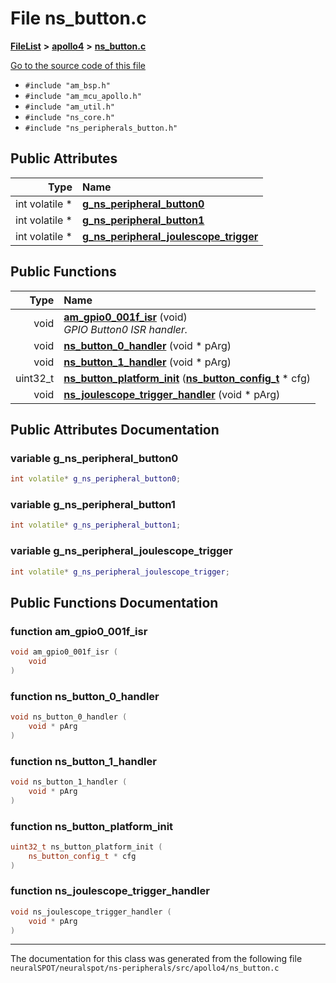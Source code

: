 

# File ns\_button.c



[**FileList**](files.md) **>** [**apollo4**](dir_1c005e3bbb5b4e96ef4b5df2b5884295.md) **>** [**ns\_button.c**](apollo4_2ns__button_8c.md)

[Go to the source code of this file](apollo4_2ns__button_8c_source.md)



* `#include "am_bsp.h"`
* `#include "am_mcu_apollo.h"`
* `#include "am_util.h"`
* `#include "ns_core.h"`
* `#include "ns_peripherals_button.h"`





















## Public Attributes

| Type | Name |
| ---: | :--- |
|  int volatile \* | [**g\_ns\_peripheral\_button0**](#variable-g_ns_peripheral_button0)  <br> |
|  int volatile \* | [**g\_ns\_peripheral\_button1**](#variable-g_ns_peripheral_button1)  <br> |
|  int volatile \* | [**g\_ns\_peripheral\_joulescope\_trigger**](#variable-g_ns_peripheral_joulescope_trigger)  <br> |
















## Public Functions

| Type | Name |
| ---: | :--- |
|  void | [**am\_gpio0\_001f\_isr**](#function-am_gpio0_001f_isr) (void) <br>_GPIO Button0 ISR handler._  |
|  void | [**ns\_button\_0\_handler**](#function-ns_button_0_handler) (void \* pArg) <br> |
|  void | [**ns\_button\_1\_handler**](#function-ns_button_1_handler) (void \* pArg) <br> |
|  uint32\_t | [**ns\_button\_platform\_init**](#function-ns_button_platform_init) ([**ns\_button\_config\_t**](structns__button__config__t.md) \* cfg) <br> |
|  void | [**ns\_joulescope\_trigger\_handler**](#function-ns_joulescope_trigger_handler) (void \* pArg) <br> |




























## Public Attributes Documentation




### variable g\_ns\_peripheral\_button0 

```C++
int volatile* g_ns_peripheral_button0;
```






### variable g\_ns\_peripheral\_button1 

```C++
int volatile* g_ns_peripheral_button1;
```






### variable g\_ns\_peripheral\_joulescope\_trigger 

```C++
int volatile* g_ns_peripheral_joulescope_trigger;
```



## Public Functions Documentation




### function am\_gpio0\_001f\_isr 

```C++
void am_gpio0_001f_isr (
    void
) 
```






### function ns\_button\_0\_handler 

```C++
void ns_button_0_handler (
    void * pArg
) 
```






### function ns\_button\_1\_handler 

```C++
void ns_button_1_handler (
    void * pArg
) 
```






### function ns\_button\_platform\_init 

```C++
uint32_t ns_button_platform_init (
    ns_button_config_t * cfg
) 
```






### function ns\_joulescope\_trigger\_handler 

```C++
void ns_joulescope_trigger_handler (
    void * pArg
) 
```




------------------------------
The documentation for this class was generated from the following file `neuralSPOT/neuralspot/ns-peripherals/src/apollo4/ns_button.c`

